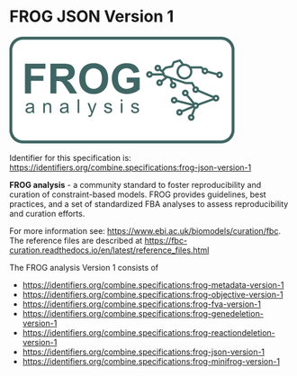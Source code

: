 # FROG JSON Version 1
![FROG logo](./files/frog-logo.png) 

Identifier for this specification is: https://identifiers.org/combine.specifications:frog-json-version-1

**FROG analysis** - a community standard to foster reproducibility and curation of constraint-based models. FROG provides guidelines, best practices, and a set of standardized FBA analyses to assess reproducibility and curation efforts.

For more information see: https://www.ebi.ac.uk/biomodels/curation/fbc. The reference files are described at https://fbc-curation.readthedocs.io/en/latest/reference_files.html

The FROG analysis Version 1 consists of

* https://identifiers.org/combine.specifications:frog-metadata-version-1
* https://identifiers.org/combine.specifications:frog-objective-version-1
* https://identifiers.org/combine.specifications:frog-fva-version-1
* https://identifiers.org/combine.specifications:frog-genedeletion-version-1
* https://identifiers.org/combine.specifications:frog-reactiondeletion-version-1
* https://identifiers.org/combine.specifications:frog-json-version-1
* https://identifiers.org/combine.specifications:frog-minifrog-version-1


